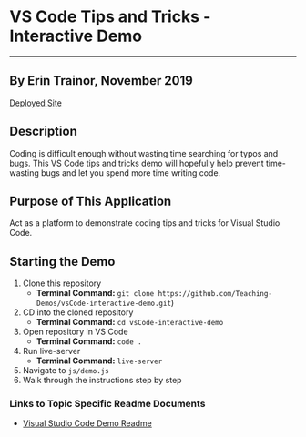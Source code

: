 # VS Code Tips and Tricks - Interactive Demo
---
## By Erin Trainor, November 2019
[Deployed Site](https://teaching-demos.github.io/vsCode-interactive-demo/)

## Description
Coding is difficult enough without wasting time searching for typos and bugs. This VS Code tips and tricks demo will hopefully help prevent time-wasting bugs and let you spend more time writing code.

## Purpose of This Application
Act as a platform to demonstrate coding tips and tricks for Visual Studio Code.

## Starting the Demo
1. Clone this repository 
    - **Terminal Command:** `git clone https://github.com/Teaching-Demos/vsCode-interactive-demo.git`)
2. CD into the cloned repository
    - **Terminal Command:** `cd vsCode-interactive-demo`
3. Open repository in VS Code
    - **Terminal Command:** `code .`
4. Run live-server
    - **Terminal Command:** `live-server`
5. Navigate to `js/demo.js`
6. Walk through the instructions step by step

### Links to Topic Specific Readme Documents
- [Visual Studio Code Demo Readme](./docs/VS_CODE.md)
